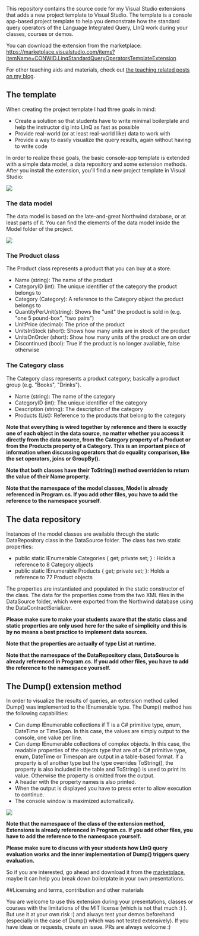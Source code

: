 This repository contains the source code for my Visual Studio extensions that adds a new project template to Visual Studio. The template is a console app-based project template to help you demonstrate how the standard query operators of the Language Integrated Query, LInQ work during your classes, courses or demos.

You can download the extension from the marketplace: https://marketplace.visualstudio.com/items?itemName=CONWID.LinqStandardQueryOperatorsTemplateExtension

For other teaching aids and materials, check out [the teaching related posts on my blog](https://dotnetfalcon.com/tag/teaching).

## The template
When creating the project template I had three goals in mind:
- Create a solution so that students have to write minimal boilerplate and help the instructor dig into LInQ as fast as possible
- Provide real-world (or at least real-world like) data to work with
- Provide a way to easily visualize the query results, again without having to write code

In order to realize these goals, the basic console-app template is extended with a simple data model, a data repository and some extension methods.
After you install the extension, you'll find a new project template in Visual Studio:

![](https://dotnetfalconcontent.blob.core.windows.net/linqtemplate-marketplace-content/project.png)

### The data model
The data model is based on the late-and-great Northwind database, or at least parts of it. You can find the elements of the data model inside the Model folder of the project.

![](https://dotnetfalconcontent.blob.core.windows.net/linqtemplate-marketplace-content/datamodel.png)

### The Product class
The Product class represents a product that you can buy at a store. 
- Name (string): The name of the product
- CategoryID (int): The unique identifier of the category the product belongs to
- Category (Category): A reference to the Category object the product belongs to
- QuantityPerUnit(string): Shows the "unit" the product is sold in (e.g. "one 5 pound-box", "two pairs")
- UnitPrice (decimal): The price of the product
- UnitsInStock (short): Shows how many units are in stock of the product
- UnitsOnOrder (short): Show how many units of the product are on order
- Discontinued (bool): True if the product is no longer available, false otherwise

### The Category class
The Category class represents a product category; basically a product group (e.g. "Books", "Drinks").
- Name (string): The name of the category
- CategoryID (int): The unique identifier of the category
- Description (string): The description of the category
- Products (List<Product>): Reference to the products that belong to the category

**Note that everything is wired together by reference and there is exactly one of each object in the data source, no matter whether you access it directly from the data source, from the Category property of a Product or from the Products property of a Category. This is an important piece of information when discussing operators that do equality comparison, like the set operators, joins or GroupBy().**

**Note that both classes have their ToString() method overridden to return the value of their Name property.**

**Note that the namespace of the model classes, Model is already referenced in Program.cs. If you add other files, you have to add the reference to the namespace yourself.**

## The data repository
Instances of the model classes are available through the static DataRepository class in the DataSource folder. The class has two static properties:
- public static IEnumerable<Category> Categories { get; private set; } : Holds a reference to 8 Category objects
- public static IEnumerable<Product> Products { get; private set; }: Holds a reference to 77 Product objects

The properties are instantiated and populated in the static constructor of the class. The data for the properties come from the two XML files in the DataSource folder, which were exported from the Northwind database using the DataContractSerializer.

**Please make sure to make your students aware that the static class and static properties are only used here for the sake of simplicity and this is by no means a best practice to implement data sources.**

**Note that the properties are actually of type List<T> at runtime.**

**Note that the namespace of the DataRepository class, DataSource is already referenced in Program.cs. If you add other files, you have to add the reference to the namespace yourself.**

## The Dump() extension method
In order to visualize the results of queries, an extension method called Dump() was implemented to the IEnumerable<T> type. The Dump() method has the following capabilities:
- Can dump IEnumerable<T> collections if T is a C# primitive type, enum, DateTime or TimeSpan. In this case, the values are simply output to the console, one value per line.
- Can dump IEnumerable<T> collections of complex objects. In this case, the readable properties of the objects type that are of a C# primitive type, enum, DateTime or Timespan are output in a table-based format. If a property is of another type but the type overrides ToString(), the property is also included in the table and ToString() is used to print its value. Otherwise the property is omitted from the output.
- A header with the property names is also printed.
- When the output is displayed you have to press enter to allow execution to continue.
- The console window is maximized automatically.

![](https://dotnetfalconcontent.blob.core.windows.net/linqtemplate-marketplace-content/demo.png)

**Note that the namespace of the class of the extension method, Extensions is already referenced in Program.cs. If you add other files, you have to add the reference to the namespace yourself.**

**Please make sure to discuss with your students how LInQ query evaluation works and the inner implementation of Dump() triggers query evaluation.**

So if you are interested, go ahead and download it from the [marketplace](https://marketplace.visualstudio.com/items?itemName=CONWID.LinqStandardQueryOperatorsTemplateExtension), maybe it can help you break down boilerplate in your own presentations.

##Licensing and terms, contribution and other materials

You are welcome to use this extension during your presentations, classes or courses with the limitations of the MIT license (which is not that much :) ). But use it at your own risk :) and always test your demos beforehand (especially in the case of Dump() which was not tested extensively).
If you have ideas or requests, create an issue. PRs are always welcome :)